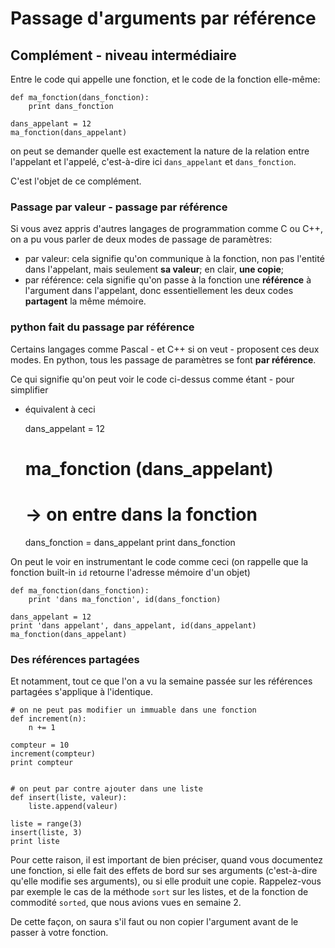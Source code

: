 
# Passage d'arguments par référence

## Complément - niveau intermédiaire

Entre le code qui appelle une fonction, et le code de la fonction elle-même:


    def ma_fonction(dans_fonction):
        print dans_fonction
        
    dans_appelant = 12
    ma_fonction(dans_appelant)

on peut se demander quelle est exactement la nature de la relation entre
l'appelant et l'appelé, c'est-à-dire ici `dans_appelant` et `dans_fonction`.

C'est l'objet de ce complément.

### Passage par valeur - passage par référence 

Si vous avez appris d'autres langages de programmation comme C ou C++, on a pu
vous parler de deux modes de passage de paramètres:
 * par valeur: cela signifie qu'on communique à la fonction, non pas l'entité
dans l'appelant, mais seulement **sa valeur**; en clair, **une copie**;
 * par référence: cela signifie qu'on passe à la fonction une **référence** à
l'argument dans l'appelant, donc essentiellement les deux codes **partagent** la
même mémoire.

### python fait du passage par référence

Certains langages comme Pascal - et C++ si on veut - proposent ces deux modes.
En python, tous les passage de paramètres se font **par référence**.

Ce qui signifie qu'on peut voir le code ci-dessus comme étant - pour simplifier
- équivalent à ceci


    dans_appelant = 12
    # ma_fonction (dans_appelant)
    # -> on entre dans la fonction
    dans_fonction = dans_appelant
    print dans_fonction

On peut le voir en instrumentant le code comme ceci (on rappelle que la fonction
built-in `id` retourne l'adresse mémoire d'un objet)


    def ma_fonction(dans_fonction):
        print 'dans ma_fonction', id(dans_fonction)
        
    dans_appelant = 12
    print 'dans appelant', dans_appelant, id(dans_appelant)
    ma_fonction(dans_appelant)

### Des références partagées

Et notamment, tout ce que l'on a vu la semaine passée sur les références
partagées s'applique à l'identique.


    # on ne peut pas modifier un immuable dans une fonction
    def increment(n):
        n += 1
    
    compteur = 10
    increment(compteur)
    print compteur


    # on peut par contre ajouter dans une liste
    def insert(liste, valeur):
        liste.append(valeur)
        
    liste = range(3)
    insert(liste, 3)
    print liste

Pour cette raison, il est important de bien préciser, quand vous documentez une
fonction, si elle fait des effets de bord sur ses arguments (c'est-à-dire
qu'elle modifie ses arguments), ou si elle produit une copie. Rappelez-vous par
exemple le cas de la méthode `sort` sur les listes, et de la fonction de
commodité `sorted`, que nous avions vues en semaine 2.

De cette façon, on saura s'il faut ou non copier l'argument avant de le passer à
votre fonction.
